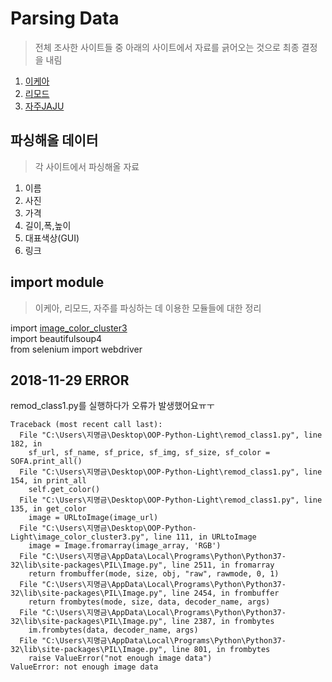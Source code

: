 # Parsing Data  
> 전체 조사한 사이트들 중 아래의 사이트에서 자료를 긁어오는 것으로 최종 결정을 내림    
1) [이케아](https://www.ikea.com/)  
2) [리모드](http://www.remod.co.kr/)  
4) [자주JAJU](http://living.sivillage.com/jaju/display/displayShop?temp=www.jaju.co.kr)  

## 파싱해올 데이터  
> 각 사이트에서 파싱해올 자료  
1) 이름
2) 사진
3) 가격
4) 길이,폭,높이
5) 대표색상(GUI)
6) 링크

## import module   
> 이케아, 리모드, 자주를 파싱하는 데 이용한 모듈들에 대한 정리  

import [image_color_cluster3](https://github.com/goldmango328/2018-OOP-Python-Light/tree/DataParsing/Image_Color_Cluster)  
import beautifulsoup4  
from selenium import webdriver  

## 2018-11-29 ERROR  
remod_class1.py를 실행하다가 오류가 발생했어요ㅠㅜ  
<pre><code>Traceback (most recent call last):
  File "C:\Users\지명금\Desktop\OOP-Python-Light\remod_class1.py", line 182, in <module>
    sf_url, sf_name, sf_price, sf_img, sf_size, sf_color = SOFA.print_all()
  File "C:\Users\지명금\Desktop\OOP-Python-Light\remod_class1.py", line 154, in print_all
    self.get_color()
  File "C:\Users\지명금\Desktop\OOP-Python-Light\remod_class1.py", line 135, in get_color
    image = URLtoImage(image_url)
  File "C:\Users\지명금\Desktop\OOP-Python-Light\image_color_cluster3.py", line 111, in URLtoImage
    image = Image.fromarray(image_array, 'RGB')
  File "C:\Users\지명금\AppData\Local\Programs\Python\Python37-32\lib\site-packages\PIL\Image.py", line 2511, in fromarray
    return frombuffer(mode, size, obj, "raw", rawmode, 0, 1)
  File "C:\Users\지명금\AppData\Local\Programs\Python\Python37-32\lib\site-packages\PIL\Image.py", line 2454, in frombuffer
    return frombytes(mode, size, data, decoder_name, args)
  File "C:\Users\지명금\AppData\Local\Programs\Python\Python37-32\lib\site-packages\PIL\Image.py", line 2387, in frombytes
    im.frombytes(data, decoder_name, args)
  File "C:\Users\지명금\AppData\Local\Programs\Python\Python37-32\lib\site-packages\PIL\Image.py", line 801, in frombytes
    raise ValueError("not enough image data")
ValueError: not enough image data</code></pre>
